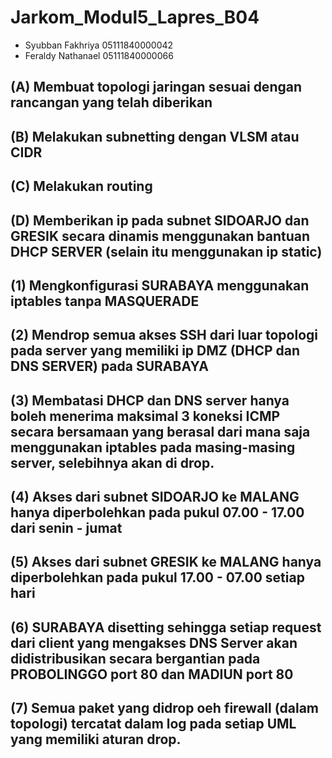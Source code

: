 # Jarkom_Modul5_Lapres_B04

- Syubban Fakhriya  05111840000042
- Feraldy Nathanael 05111840000066

## (A) Membuat topologi jaringan sesuai dengan rancangan yang telah diberikan

## (B) Melakukan subnetting dengan VLSM atau CIDR

## (C) Melakukan routing

## (D) Memberikan ip pada subnet **SIDOARJO** dan **GRESIK** secara dinamis menggunakan bantuan DHCP SERVER (selain itu menggunakan ip static)

## (1) Mengkonfigurasi **SURABAYA** menggunakan iptables tanpa MASQUERADE

## (2) Mendrop semua akses SSH dari luar topologi pada server yang memiliki ip DMZ (DHCP dan DNS SERVER) pada **SURABAYA**

## (3) Membatasi DHCP dan DNS server hanya boleh menerima maksimal 3 koneksi ICMP secara bersamaan yang berasal dari mana saja menggunakan **iptables pada masing-masing server**, selebihnya akan di drop.

## (4) Akses dari subnet **SIDOARJO** ke **MALANG** hanya diperbolehkan pada pukul 07.00 - 17.00 dari senin - jumat

## (5) Akses dari subnet **GRESIK** ke **MALANG** hanya diperbolehkan pada pukul 17.00 - 07.00 setiap hari

## (6) **SURABAYA** disetting sehingga setiap request dari client yang mengakses **DNS Server** akan didistribusikan **secara bergantian** pada **PROBOLINGGO** port 80 dan **MADIUN** port 80

## (7) Semua paket yang didrop oeh firewall (dalam topologi) tercatat dalam log pada setiap UML yang memiliki aturan drop.